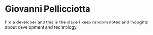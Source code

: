 # Giovanni Pellicciotta

I'm a developer and this is the place I keep random notes and thoughts about development and technology.
